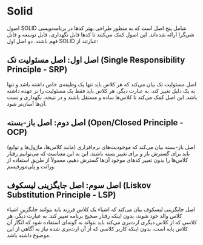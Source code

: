 # Solid

اصول SOLID شامل پنج اصل است که به منظور طراحی بهتر کدها در برنامه‌نویسی شی‌گرا ارائه شده‌اند. این اصول کمک می‌کنند تا
کدها قابل نگهداری، قابل توسعه و قابل فهم باشند. دو اصل اول SOLID عبارتند از:

## اصل اول: اصل مسئولیت تک (Single Responsibility Principle - SRP)

اصل مسئولیت تک بیان می‌کند که هر کلاس باید تنها یک وظیفه‌ی خاص داشته باشد و تنها به یک دلیل تغییر کند. به عبارت دیگر، هر
کلاس باید فقط یک مسئولیت را بر عهده داشته باشد. این اصل کمک می‌کند تا کلاس‌ها ساده و مستقل باشند و در نتیجه، نگهداری و
تست آن‌ها آسان‌تر شود.

## اصل دوم: اصل باز-بسته (Open/Closed Principle - OCP)

اصل باز-بسته بیان می‌کند که موجودیت‌های نرم‌افزاری (مانند کلاس‌ها، ماژول‌ها و توابع) باید برای گسترش باز و برای تغییر
بسته باشند. این به این معناست که می‌توانیم رفتار کلاس‌ها را بدون تغییر کدهای موجود آن‌ها گسترش دهیم، معمولاً از طریق
استفاده از وراثت و پلی‌مورفیسم.


## اصل سوم: اصل جایگزینی لیسکوف (Liskov Substitution Principle - LSP)
اصل جایگزینی لیسکوف بیان می‌کند که اشیاء یک کلاس فرزند باید بتوانند جایگزین اشیاء کلاس والد خود شوند، بدون اینکه رفتار صحیح برنامه تغییر کند. به عبارت دیگر، هر کلاسی که از کلاس دیگری ارث‌بری می‌کند باید بتواند به گونه‌ای استفاده شود که انگار آن کلاس پایه است، بدون اینکه کاربر کلاسی که از آن ارث‌بری شده نیاز به آگاهی از این موضوع داشته باشد.